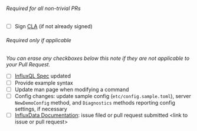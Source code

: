 ###### Required for all non-trivial PRs
- [ ] Sign [CLA](https://influxdata.com/community/cla/) (if not already signed)

###### Required only if applicable
_You can erase any checkboxes below this note if they are not applicable to your Pull Request._
- [ ] [InfluxQL Spec](https://github.com/pineda89/influxdb/blob/master/influxql/README.md) updated
- [ ] Provide example syntax
- [ ] Update man page when modifying a command
- [ ] Config changes: update sample config (`etc/config.sample.toml`), server `NewDemoConfig` method, and `Diagnostics` methods reporting config settings, if necessary
- [ ] [InfluxData Documentation](https://github.com/influxdata/docs.influxdata.com): issue filed or pull request submitted \<link to issue or pull request\>

